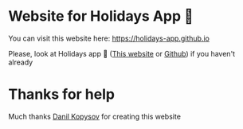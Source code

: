 # Website for Holidays App 🍭

You can visit this website here: https://holidays-app.github.io

Please, look at Holidays app 🎁 ([This website](https://holidays-app.github.io/) or [Github](https://github.com/Holidays-App/Holidays-App/)) if you haven't already

# Thanks for help

Much thanks [Danil Kopysov](https://github.com/adnjoj) for creating this website
